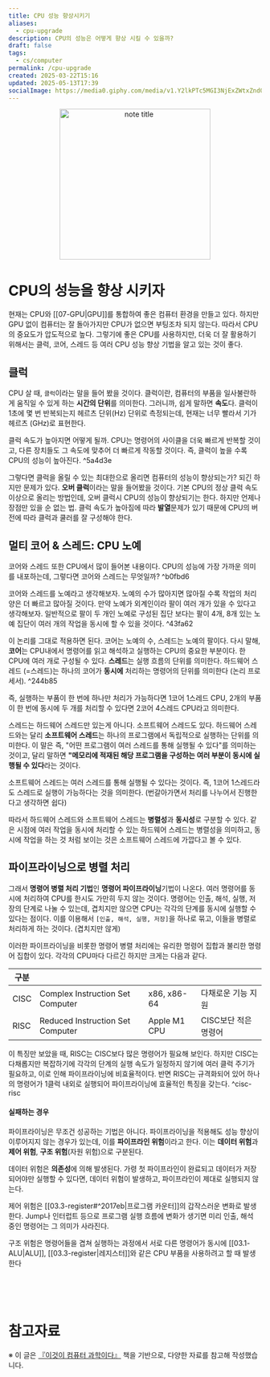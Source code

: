 ```yaml
---
title: CPU 성능 향상시키기
aliases:
  - cpu-upgrade
description: CPU의 성능은 어떻게 향상 시킬 수 있을까?
draft: false
tags:
  - cs/computer
permalink: /cpu-upgrade
created: 2025-03-22T15:16
updated: 2025-05-13T17:39
socialImage: https://media0.giphy.com/media/v1.Y2lkPTc5MGI3NjExZWtxZnd0MmpsbG1leHAzODU2M2hsc21pYjBhY3VzMzIzbDFxbzlxZCZlcD12MV9pbnRlcm5hbF9naWZfYnlfaWQmY3Q9Zw/5tvJS6ZZslR9nBYxUA/giphy.gif
---
```

<p align="center">
  <img src="https://media0.giphy.com/media/v1.Y2lkPTc5MGI3NjExZWtxZnd0MmpsbG1leHAzODU2M2hsc21pYjBhY3VzMzIzbDFxbzlxZCZlcD12MV9pbnRlcm5hbF9naWZfYnlfaWQmY3Q9Zw/5tvJS6ZZslR9nBYxUA/giphy.gif" alt="note title" width="300">
</p>

# CPU의 성능을 향상 시키자

현재는 CPU와 [[07-GPU|GPU]]를 통합하여 좋은 컴퓨터 환경을 만들고 있다. 하지만 GPU 없이 컴퓨터는 잘 돌아가지만 CPU가 없으면 부팅조차 되지 않는다. 따라서 CPU의 중요도가 압도적으로 높다. 그렇기에 좋은 CPU를 사용하지만, 더욱 더 잘 활용하기 위해서는 클럭, 코어, 스레드 등 여러 CPU 성능 향상 기법을 알고 있는 것이 좋다.

## 클럭

CPU 살 때, `클럭`이라는 말을 들어 봤을 것이다. 클럭이란, 컴퓨터의 부품을 일사불란하게 움직일 수 있게 하는 **시간의 단위**를 의미한다. 그러니까, 쉽게 말하면 **속도**다. 클럭이 1초에 몇 번 반복되는지 헤르츠 단위(Hz) 단위로 측정되는데, 현재는 너무 빨라서 기가 헤르츠 (GHz)로 표현한다.

클럭 속도가 높아지면 어떻게 될까. CPU는 명령어의 사이클을 더욱 빠르게 반복할 것이고, 다른 장치들도 그 속도에 맞추어 더 빠르게 작동할 것이다. 즉, 클럭이 높을 수록 CPU의 성능이 높아진다. ^5a4d3e

그렇다면 클럭을 올릴 수 있는 최대한으로 올리면 컴퓨터의 성능이 향상되는가? 되긴 하지만 문제가 있다. **오버 클럭**이라는 말을 들어봤을 것이다. 기본 CPU의 정상 클럭 속도 이상으로 올리는 방법인데, 오버 클럭시 CPU의 성능이 향상되기는 한다. 하지만 언제나 장점만 있을 순 없는 법. 클럭 속도가 높아짐에 따라 **발열**문제가 있기 때문에 CPU의 버전에 따라 클럭과 쿨러를 잘 구성해야 한다.

## 멀티 코어 & 스레드: CPU 노예

코어와 스레드 또한 CPU에서 많이 들어본 내용이다. CPU의 성능에 가장 가까운 의미를 내포하는데, 그렇다면 코어와 스레드는 무엇일까? ^b0fbd6

코어와 스레드를 노예라고 생각해보자. 노예의 수가 많아지면 많아질 수록 작업의 처리 양은 더 빠르고 많아질 것이다. 만약 노예가 외계인이라 팔이 여러 개가 있을 수 있다고 생각해보자. 일반적으로 팔이 두 개인 노예로 구성된 집단 보다는 팔이 4개, 8개 있는 노예 집단이 여러 개의 작업을 동시에 할 수 있을 것이다. ^43fa62

이 논리를 그대로 적용하면 된다. 코어는 노예의 수, 스레드는 노예의 팔이다. 다시 말해, **코어**는 CPU내에서 명령어를 읽고 해석하고 실행하는 CPU의 중요한 부분이다. 한 CPU에 여러 개로 구성될 수 있다. **스레드**는 실행 흐름의 단위를 의미한다. 하드웨어 스레드 (=스레드)는 하나의 코어가 **동시에** 처리하는 명령어의 단위를 의미한다 (논리 프로세서). ^244b85

즉, 실행하는 부품이 한 번에 하나만 처리가 가능하다면 1코어 1스레드 CPU, 2개의 부품이 한 번에 동시에 두 개를 처리할 수 있다면 2코어 4스레드 CPU라고 의미한다.

스레드는 하드웨어 스레드만 있는게 아니다. 소프트웨어 스레드도 있다. 하드웨어 스레드와는 달리 **소프트웨어 스레드**는 하나의 프로그램에서 독립적으로 실행하는 단위를 의미한다. 이 말은 즉, "어떤 프로그램이 여러 스레드를 통해 실행될 수 있다"를 의미하는 것이고, 달리 말하면 **"메모리에 적재된 해당 프로그램을 구성하는 여러 부분이 동시에 실행될 수 있다**라는 것이다. 

소프트웨어 스레드는 여러 스레드를 통해 실행될 수 있다는 것이다. 즉, 1코어 1스레드라도 스레드로 실행이 가능하다는 것을 의미한다. (번갈아가면서 처리를 나누어서 진행한다고 생각하면 쉽다)

따라서 하드웨어 스레드와 소프트웨어 스레드는 **병렬성**과 **동시성**로 구분할 수 있다. 같은 시점에 여러 작업을 동시에 처리할 수 있는 하드웨어 스레드는 병렬성을 의미하고, 동시에 작업을 하는 것 처럼 보이는 것은 소프트웨어 스레드에 가깝다고 볼 수 있다.

## 파이프라이닝으로 병렬 처리

그래서 **명령어 병렬 처리 기법**인 **명령어 파이프라이닝**기법이 나온다. 여러 명령어를 동시에 처리하여 CPU를 한시도 가만히 두지 않는 것이다. 명령어는 인출, 해석, 실행, 저장의 단계로 나눌 수 있는데, 겹치지만 않으면 CPU는 각각의 단계를 동시에 실행할 수 있다는 점이다. 이를 이용해서 `[인출, 해석, 실행, 저장]`을 하나로 묶고, 이들을 병렬로 처리하게 하는 것이다. (겹치지만 않게)

이러한 파이프라이닝을 비롯한 명령어 병렬 처리에는 유리한 명령어 집합과 불리한 명령어 집합이 있다. 각각의 CPU마다 다르긴 하지만 크게는 다음과 같다. 

| 구분   |                                  |              |               |
| ---- | -------------------------------- | ------------ | ------------- |
| CISC | Complex Instruction Set Computer | x86, x86-64  | 다채로운 기능 지원    |
| RISC | Reduced Instruction Set Computer | Apple M1 CPU | CISC보단 적은 명령어 |

이 특징만 보았을 때, RISC는 CISC보다 많은 명령어가 필요해 보인다. 하지만 CISC는 다채롭지만 복잡하기에 각각의 단계의 실행 속도가 일정하지 않기에 여러 클럭 주기가 필요하고, 이로 인해 파이프라이닝에 비효율적이다. 반면 RISC는 규격화되어 있어 하나의 명령어가 1클럭 내외로 실행되어 파이프라이닝에 효율적인 특징을 갖는다. ^cisc-risc

#### 실패하는 경우

파이프라이닝은 무조건 성공하는 기법은 아니다. 파이프라이닝을 적용해도 성능 향상이 이루어지지 않는 경우가 있는데, 이를 **파이프라인 위험**이라고 한다. 이는 **데이터 위험**과 **제어 위험**, **구조 위험**(자원 위험)으로 구분된다.

데이터 위험은 **의존성**에 의해 발생된다. 가령 첫 파이프라인이 완료되고 데이터가 저장되어야만 실행할 수 있다면, 데이터 위험이 발생하고, 파이프라인이 제대로 실행되지 않는다. 

제어 위험은 [[03.3-register#^2017eb|프로그램 카운터]]의 갑작스러운 변화로 발생한다. Jump나 인터럽트 등으로 프로그램 실행 흐름에 변화가 생기면 미리 인출, 해석 중인 명령어는 그 의미가 사라진다.

구조 위험은 명령어들을 겹쳐 실행하는 과정에서 서로 다른 명령어가 동시에 [[03.1-ALU|ALU]], [[03.3-register|레지스터]]와 같은 CPU 부품을 사용하려고 할 때 발생한다

</br></br></br>
# 참고자료
※ 이 글은 [『이것이 컴퓨터 과학이다』](https://product.kyobobook.co.kr/detail/S000214014967) 책을 기반으로, 다양한 자료를 참고해 작성했습니다.